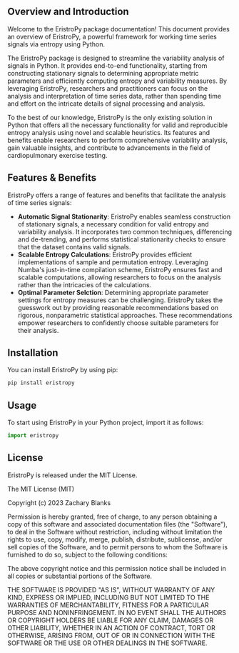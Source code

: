 ## Overview and Introduction
Welcome to the EristroPy package documentation! This document provides an overview of EristroPy, 
a powerful framework for working time series signals via entropy using Python. 

The EristroPy package is designed to streamline the variability analysis of signals in Python.
It provides end-to-end functionality, starting from constructing stationary signals 
to determining appropriate metric parameters and efficiently computing entropy 
and variability measures. By leveraging EristroPy, researchers and practitioners can 
focus on the analysis and interpretation of time series data, rather than spending time 
and effort on the intricate details of signal processing and analysis.

To the best of our knowledge, EristroPy is the only existing solution in Python that 
offers all the necessary functionality for valid and reproducible entropy analysis 
using novel and scalable heuristics. Its features and benefits enable researchers 
to perform comprehensive variability analysis, gain valuable insights, and 
contribute to advancements in the field of cardiopulmonary exercise testing.

## Features & Benefits
EristroPy offers a range of features and benefits that facilitate the analysis of time series signals:

* **Automatic Signal Stationarity**: EristroPy enables seamless construction of stationary signals, 
a necessary condition for valid entropy and variability analysis. 
It incorporates two common techniques, differencing and de-trending, 
and performs statistical stationarity checks to ensure that the dataset contains valid signals.
* **Scalable Entropy Calculations**: EristroPy provides efficient implementations of 
sample and permutation entropy. Leveraging Numba's just-in-time compilation scheme, 
EristroPy ensures fast and scalable computations, allowing researchers to focus on 
the analysis rather than the intricacies of the calculations.
* **Optimal Parameter Selction**: Determining appropriate parameter settings for 
entropy measures can be challenging. EristroPy takes the guesswork out by providing 
reasonable recommendations based on rigorous, nonparametric statistical approaches. 
These recommendations empower researchers to confidently choose suitable parameters for their analysis.

## Installation
You can install EristroPy by using pip:

```bash
pip install eristropy
```

## Usage
To start using EristroPy in your Python project, import it as follows:

```python
import eristropy
```

## License
EristroPy is released under the MIT License.

The MIT License (MIT)

Copyright (c) 2023 Zachary Blanks

Permission is hereby granted, free of charge, to any person obtaining a copy
of this software and associated documentation files (the "Software"), to deal
in the Software without restriction, including without limitation the rights
to use, copy, modify, merge, publish, distribute, sublicense, and/or sell
copies of the Software, and to permit persons to whom the Software is
furnished to do so, subject to the following conditions:

The above copyright notice and this permission notice shall be included in all
copies or substantial portions of the Software.

THE SOFTWARE IS PROVIDED "AS IS", WITHOUT WARRANTY OF ANY KIND, EXPRESS OR
IMPLIED, INCLUDING BUT NOT LIMITED TO THE WARRANTIES OF MERCHANTABILITY,
FITNESS FOR A PARTICULAR PURPOSE AND NONINFRINGEMENT. IN NO EVENT SHALL THE
AUTHORS OR COPYRIGHT HOLDERS BE LIABLE FOR ANY CLAIM, DAMAGES OR OTHER
LIABILITY, WHETHER IN AN ACTION OF CONTRACT, TORT OR OTHERWISE, ARISING FROM,
OUT OF OR IN CONNECTION WITH THE SOFTWARE OR THE USE OR OTHER DEALINGS IN THE
SOFTWARE.
